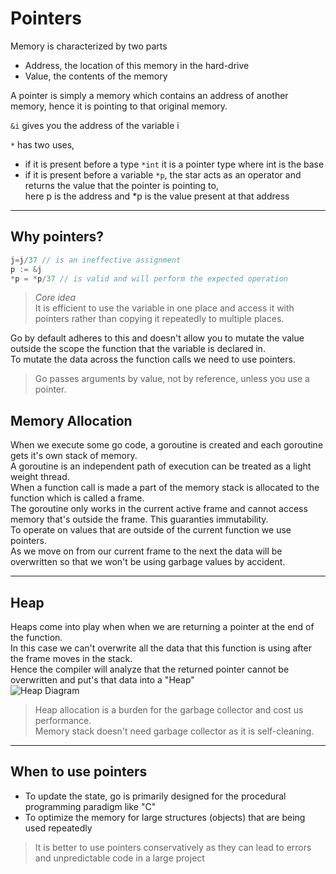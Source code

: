 # Pointers

Memory is characterized by two parts

- Address, the location of this memory in the hard-drive
- Value, the contents of the memory

A pointer is simply a memory which contains an address of another memory, hence it is pointing to that original memory.

`&i` gives you the address of the variable i

`*` has two uses,

- if it is present before a type `*int` it is a pointer type where int is the base <br/>
- if it is present before a variable `*p`, the star acts as an operator and returns the value that the pointer is pointing to,<br/>
  here p is the address and \*p is the value present at that address

---

## Why pointers?

```Go
j=j/37 // is an ineffective assignment
p := &j
*p = *p/37 // is valid and will perform the expected operation
```

> _Core idea_ <br/> It is efficient to use the variable in one place and access it with pointers rather than copying it repeatedly to multiple places.

Go by default adheres to this and doesn't allow you to mutate the value outside the scope the function that the variable is declared in.<br/>
To mutate the data across the function calls we need to use pointers.

> Go passes arguments by value, not by reference, unless you use a pointer.

## Memory Allocation

When we execute some go code, a goroutine is created and each goroutine gets it's own stack of memory.<br/>
A goroutine is an independent path of execution can be treated as a light weight thread.<br/>
When a function call is made a part of the memory stack is allocated to the function which is called a frame.<br/>
The goroutine only works in the current active frame and cannot access memory that's outside the frame. This guaranties immutability.<br/>
To operate on values that are outside of the current function we use pointers.
<br/>
As we move on from our current frame to the next the data will be overwritten so that we won't be using garbage values by accident.<br/>

---

## Heap

Heaps come into play when when we are returning a pointer at the end of the function.<br/>
In this case we can't overwrite all the data that this function is using after the frame moves in the stack. <br/>
Hence the compiler will analyze that the returned pointer cannot be overwritten and put's that data into a "Heap"<br/>
![Heap Diagram]("../assets/HeapDiag.png")

> Heap allocation is a burden for the garbage collector and cost us performance. <br/>
 Memory stack doesn't need garbage collector as it is self-cleaning.

---

## When to use pointers

- To update the state, go is primarily designed for the procedural programming paradigm like "C"
- To optimize the memory for large structures (objects) that are being used repeatedly

> It is better to use pointers conservatively as they can lead to errors and unpredictable code in a large project
